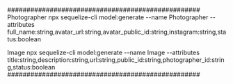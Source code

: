 ##################################################
Photographer
npx sequelize-cli model:generate --name Photographer --attributes full_name:string,avatar_url:string,avatar_public_id:string,instagram:string,status:boolean

Image
npx sequelize-cli model:generate --name Image --attributes title:string,description:string,url:string,public_id:string,photographer_id:string,status:boolean
##################################################
